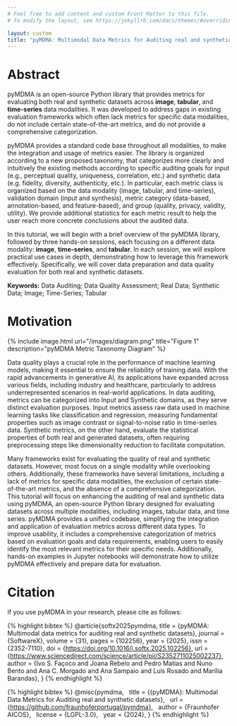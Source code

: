 ```yaml
---
# Feel free to add content and custom Front Matter to this file.
# To modify the layout, see https://jekyllrb.com/docs/themes/#overriding-theme-defaults

layout: custom
title: "pyMDMA: Multimodal Data Metrics for Auditing real and synthetic datasets"
---
```


# Abstract
pyMDMA is an open-source Python library that provides metrics for evaluating both real and synthetic datasets across **image**, **tabular**, and **time-series** data modalities. It was developed to address gaps in existing evaluation frameworks which often lack metrics for specific data modalities, do not include certain state-of-the-art metrics, and do not provide a comprehensive categorization.

pyMDMA provides a standard code base throughout all modalities, to make the integration and usage of metrics easier. The library is organized according to a new proposed taxonomy, that categorizes more clearly and intuitively the existing methods according to specific auditing goals for input (e.g., perceptual quality, uniqueness, correlation, etc.) and synthetic data (e.g. fidelity, diversity, authenticity, etc.). In particular, each metric class is organized based on the data modality (image, tabular, and time-series), validation domain (input and synthesis), metric category (data-based, annotation-based, and feature-based), and group (quality, privacy, validity, utility). We provide additional statistics for each metric result to help the user reach more concrete conclusions about the audited data.

In this tutorial, we will begin with a brief overview of the pyMDMA library, followed by three hands-on sessions, each focusing on a different data modality: **image**, **time-series**, and **tabular**. In each session, we will explore practical use cases in depth, demonstrating how to leverage this framework effectively. Specifically, we will cover data preparation and data quality evaluation for both real and synthetic datasets.

**Keywords:** Data Auditing; Data Quality Assessment; Real Data; Synthetic Data; Image; Time-Series; Tabular

# Motivation

{% include image.html url="/images/diagram.png" title="Figure 1" description="pyMDMA Metric Taxonomy Diagram" %}

Data quality plays a crucial role in the performance of machine learning models, making it essential to ensure the reliability of training data. With the rapid advancements in generative AI, its applications have expanded across various fields, including industry and healthcare, particularly to address underrepresented scenarios in real-world applications. In data auditing, metrics can be categorized into Input and Synthetic domains, as they serve distinct evaluation purposes. Input metrics assess raw data used in machine learning tasks like classification and regression, measuring fundamental properties such as image contrast or signal-to-noise ratio in time-series data. Synthetic metrics, on the other hand, evaluate the statistical properties of both real and generated datasets, often requiring preprocessing steps like dimensionality reduction to facilitate computation.

Many frameworks exist for evaluating the quality of real and synthetic datasets. However, most focus on a single modality while overlooking others. Additionally, these frameworks have several limitations, including a lack of metrics for specific data modalities, the exclusion of certain state-of-the-art metrics, and the absence of a comprehensive categorization. This tutorial will focus on enhancing the auditing of real and synthetic data using pyMDMA, an open-source Python library designed for evaluating datasets across multiple modalities, including images, tabular data, and time series. pyMDMA provides a unified codebase, simplifying the integration and application of evaluation metrics across different data types. To improve usability, it includes a comprehensive categorization of metrics based on evaluation goals and data requirements, enabling users to easily identify the most relevant metrics for their specific needs. Additionally, hands-on examples in Jupyter notebooks will demonstrate how to utilize pyMDMA effectively and prepare data for evaluation.

# Citation

If you use pyMDMA in your research, please cite as follows:

{% highlight bibtex %}
@article{softx2025pymdma,
  title = {pyMDMA: Multimodal data metrics for auditing real and synthetic datasets},
  journal = {SoftwareX},
  volume = {31},
  pages = {102256},
  year = {2025},
  issn = {2352-7110},
  doi = {https://doi.org/10.1016/j.softx.2025.102256},
  url = {https://www.sciencedirect.com/science/article/pii/S2352711025002237},
  author = {Ivo S. Façoco and Joana Rebelo and Pedro Matias and Nuno Bento and Ana C. Morgado and Ana Sampaio and Luís Rosado and Marília Barandas},
}
{% endhighlight %}

{% highlight bibtex %}
@misc{pymdma,
  title = {{pyMDMA}: Multimodal Data Metrics for Auditing real and synthetic datasets},
  url = {https://github.com/fraunhoferportugal/pymdma},
  author = {Fraunhofer AICOS},
  license = {LGPL-3.0},
  year = {2024},
}
{% endhighlight %}